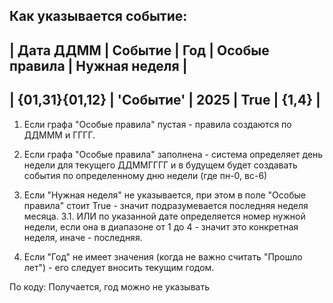 Как указывается событие:
------------------------------------------------------------------------
|    Дата ДДММ   |   Событие   |  Год  | Особые правила | Нужная неделя |
------------------------------------------------------------------------
| {01,31}{01,12} |  'Событие'  |  2025 |      True      |     {1,4}     |
------------------------------------------------------------------------

1. Если графа "Особые правила" пустая - правила создаются по ДДМММ и ГГГГ.

2. Если графа "Особые правила" заполнена - система определяет день недели для
текущего ДДММГГГГ и в будущем будет создавать события по определенному дню
недели (где пн-0, вс-6)

3. Если "Нужная неделя" не указывается, при этом в поле "Особые правила" стоит
True - значит подразумевается последняя неделя месяца.
3.1. ИЛИ по указанной дате определяется номер нужной недели, если она в
диапазоне от 1 до 4 - значит это конкретная неделя, иначе - последняя.

4. Если "Год" не имеет значения (когда не важно считать "Прошло лет") - его
следует вносить текущим годом.

По коду:
Получается, год можно не указывать